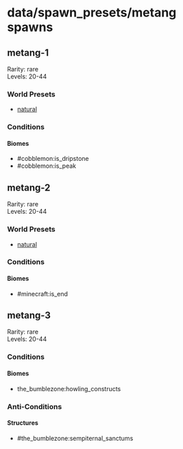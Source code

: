# data/spawn_presets/metang spawns  
  
## metang-1  
Rarity: rare  
Levels: 20-44  
  
### World Presets  
* [natural](data/spawn_data/natural.md)  
  
### Conditions  
  
#### Biomes  
  * #cobblemon:is_dripstone
  * #cobblemon:is_peak
  
  
## metang-2  
Rarity: rare  
Levels: 20-44  
  
### World Presets  
* [natural](data/spawn_data/natural.md)  
  
### Conditions  
  
#### Biomes  
  * #minecraft:is_end
  
  
## metang-3  
Rarity: rare  
Levels: 20-44  
  
### Conditions  
  
#### Biomes  
  * the_bumblezone:howling_constructs
  
  
### Anti-Conditions  
  
#### Structures  
  * #the_bumblezone:sempiternal_sanctums
  
